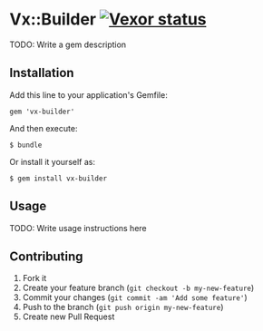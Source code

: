 # Vx::Builder [![Vexor status](http://ci.vexor.io/projects/1f6b7075-cbba-4c12-aa8c-520b3dbbd39b/status.svg)](https://ci.vexor.io/ui/projects/1f6b7075-cbba-4c12-aa8c-520b3dbbd39b/builds)

TODO: Write a gem description

## Installation

Add this line to your application's Gemfile:

    gem 'vx-builder'

And then execute:

    $ bundle

Or install it yourself as:

    $ gem install vx-builder

## Usage

TODO: Write usage instructions here

## Contributing

1. Fork it
2. Create your feature branch (`git checkout -b my-new-feature`)
3. Commit your changes (`git commit -am 'Add some feature'`)
4. Push to the branch (`git push origin my-new-feature`)
5. Create new Pull Request
